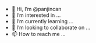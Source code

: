 - 👋 Hi, I’m @panjincan
- 👀 I’m interested in ...
- 🌱 I’m currently learning ...
- 💞️ I’m looking to collaborate on ...
- 📫 How to reach me ...

<!---
panjincan/panjincan is a ✨ special ✨ repository because its `README.md` (this file) appears on your GitHub profile.
You can click the Preview link to take a look at your changes.
--->

